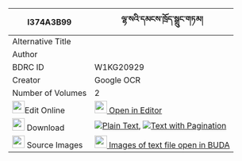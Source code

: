 |I374A3B99|ལྷ་སའི་དམངས་ཁྲོད་སྒྲུང་གཏམ། 
| --- | --- 
|Alternative Title |
|Author | 
|BDRC ID | W1KG20929
|Creator | Google OCR
|Number of Volumes| 2
|<img width="25" src="https://img.icons8.com/color/25/000000/edit-property.png">Edit Online| [<img width="25" src="https://avatars.githubusercontent.com/u/45091458?s=200&v=4"> Open in Editor](http://editor.openpecha.org/I374A3B99)
|<img width="25" src="https://img.icons8.com/fluent/48/000000/download-2.png"/>  Download | [![](https://img.icons8.com/color/20/000000/txt.png)Plain Text](https://github.com/Openpecha/I374A3B99/releases/download/v2/lhasa_i_mangtro_drungtam_plain_I374A3B99.zip), [![](https://img.icons8.com/color/20/000000/txt.png)Text with Pagination](https://github.com/Openpecha/I374A3B99/releases/download/v2/lhasa_i_mangtro_drungtam_pages_I374A3B99.zip)
|<img width="25" src="https://img.icons8.com/plasticine/100/000000/pictures-folder.png"/>  Source Images | [<img width="25" src="https://library.bdrc.io/icons/BUDA-small.svg"> Images of text file open in BUDA](https://library.bdrc.io/show/bdr:W1KG20929)
